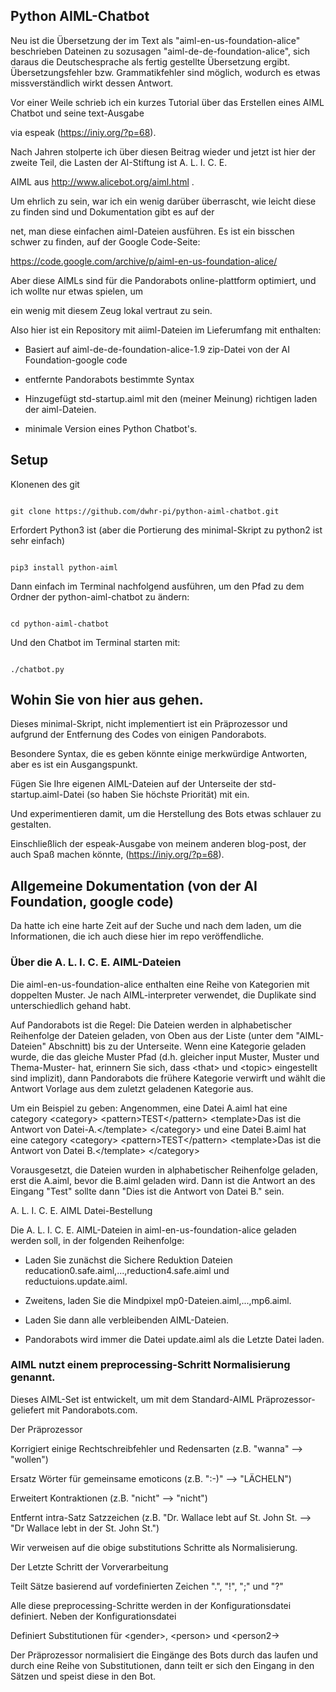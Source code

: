 ## Python AIML-Chatbot

Neu ist die Übersetzung der im Text als "aiml-en-us-foundation-alice" beschrieben Dateinen zu sozusagen "aiml-de-de-foundation-alice", sich daraus die Deutschesprache als fertig gestellte Übersetzung ergibt. 
Übersetzungsfehler bzw. Grammatikfehler sind möglich, wodurch es etwas missverständlich wirkt dessen Antwort. 

Vor einer Weile schrieb ich ein kurzes Tutorial über das Erstellen eines AIML Chatbot und seine text-Ausgabe

via espeak (https://iniy.org/?p=68).


Nach Jahren stolperte ich über diesen Beitrag wieder und jetzt ist hier der zweite Teil, die Lasten der AI-Stiftung ist A. L. I. C. E.

AIML aus http://www.alicebot.org/aiml.html .


Um ehrlich zu sein, war ich ein wenig darüber überrascht, wie leicht diese zu finden sind und Dokumentation gibt es auf der

net, man diese einfachen aiml-Dateien ausführen. Es ist ein bisschen schwer zu finden, auf der Google Code-Seite:

https://code.google.com/archive/p/aiml-en-us-foundation-alice/


Aber diese AIMLs sind für die Pandorabots online-plattform optimiert, und ich wollte nur etwas spielen, um 

ein wenig mit diesem Zeug lokal vertraut zu sein.


Also hier ist ein Repository mit aiiml-Dateien im Lieferumfang mit enthalten:


- Basiert auf aiml-de-de-foundation-alice-1.9 zip-Datei von der AI Foundation-google code

- entfernte Pandorabots bestimmte Syntax

- Hinzugefügt std-startup.aiml mit den (meiner Meinung) richtigen laden der aiml-Dateien. 

- minimale Version eines Python Chatbot's. 


## Setup


Klonenen des git 


```

git clone https://github.com/dwhr-pi/python-aiml-chatbot.git

```


Erfordert Python3 ist (aber die Portierung des minimal-Skript zu python2 ist sehr einfach)


```

pip3 install python-aiml

```

Dann einfach im Terminal nachfolgend ausführen, um den Pfad zu dem Ordner der python-aiml-chatbot zu ändern:


```

cd python-aiml-chatbot

```


Und den Chatbot im Terminal starten mit:

```

./chatbot.py

```

## Wohin Sie von hier aus gehen.


Dieses minimal-Skript, nicht implementiert ist ein Präprozessor und aufgrund der Entfernung des Codes von einigen Pandorabots. 

Besondere Syntax, die es geben könnte einige merkwürdige Antworten, aber es ist ein Ausgangspunkt.


Fügen Sie Ihre eigenen AIML-Dateien auf der Unterseite der std-startup.aiml-Datei (so haben Sie höchste Priorität) mit ein. 

Und experimentieren damit, um die Herstellung des Bots etwas schlauer zu gestalten. 


Einschließlich der espeak-Ausgabe von meinem anderen blog-post, der auch Spaß machen könnte, (https://iniy.org/?p=68).


## Allgemeine Dokumentation (von der AI Foundation, google code)


Da hatte ich eine harte Zeit auf der Suche und nach dem laden, um die Informationen, die ich auch diese hier im repo veröffendliche. 



### Über die A. L. I. C. E. AIML-Dateien


Die aiml-en-us-foundation-alice enthalten eine Reihe von Kategorien mit doppelten Muster. Je nach AIML-interpreter verwendet, die Duplikate sind unterschiedlich gehand habt. 


Auf Pandorabots ist die Regel: Die Dateien werden in alphabetischer Reihenfolge der Dateien geladen, von Oben aus der Liste (unter dem "AIML-Dateien" Abschnitt) bis zu der Unterseite. Wenn eine Kategorie geladen wurde, die das gleiche Muster Pfad (d.h. gleicher input Muster, Muster und Thema-Muster- hat, erinnern Sie sich, dass <that&gt; und <topic&gt; eingestellt sind implizit), dann Pandorabots die frühere Kategorie verwirft und wählt die Antwort Vorlage aus dem zuletzt geladenen Kategorie aus.


Um ein Beispiel zu geben: Angenommen, eine Datei A.aiml hat eine category <category&gt; <pattern&gt;TEST</pattern&gt; <template&gt;Das ist die Antwort von Datei-A.</template&gt; </category&gt; und eine Datei B.aiml hat eine category <category&gt; <pattern&gt;TEST</pattern&gt; <template&gt;Das ist die Antwort von Datei B.</template&gt; </category&gt;


Vorausgesetzt, die Dateien wurden in alphabetischer Reihenfolge geladen, erst die A.aiml, bevor die B.aiml geladen wird. Dann ist die Antwort an des Eingang "Test" sollte dann "Dies ist die Antwort von Datei B." sein. 

A. L. I. C. E. AIML Datei-Bestellung


Die A. L. I. C. E. AIML-Dateien in aiml-en-us-foundation-alice geladen werden soll, in der folgenden Reihenfolge:


- Laden Sie zunächst die Sichere Reduktion Dateien reducation0.safe.aiml,...,reduction4.safe.aiml und reductuions.update.aiml.

- Zweitens, laden Sie die Mindpixel mp0-Dateien.aiml,...,mp6.aiml.

- Laden Sie dann alle verbleibenden AIML-Dateien.

- Pandorabots wird immer die Datei update.aiml als die Letzte Datei laden.


### AIML nutzt einem preprocessing-Schritt Normalisierung genannt.


Dieses AIML-Set ist entwickelt, um mit dem Standard-AIML Präprozessor-geliefert mit Pandorabots.com.


Der Präprozessor


Korrigiert einige Rechtschreibfehler und Redensarten (z.B. "wanna" --&gt; "wollen")

Ersatz Wörter für gemeinsame emoticons (z.B. ":-)" --&gt; "LÄCHELN")

Erweitert Kontraktionen (z.B. "nicht" --&gt; "nicht")

Entfernt intra-Satz Satzzeichen (z.B. "Dr. Wallace lebt auf St. John St. --&gt; "Dr Wallace lebt in der St. John St.")


Wir verweisen auf die obige substitutions Schritte als Normalisierung.


Der Letzte Schritt der Vorverarbeitung


Teilt Sätze basierend auf vordefinierten Zeichen ".", "!", ";" und "?"


Alle diese preprocessing-Schritte werden in der Konfigurationsdatei definiert. Neben der Konfigurationsdatei


Definiert Substitutionen für <gender&gt;, <person&gt; und <person2-&gt;


Der Präprozessor normalisiert die Eingänge des Bots durch das laufen und durch eine Reihe von Substitutionen, dann teilt er sich den Eingang in den Sätzen und speist diese in den Bot.